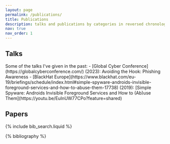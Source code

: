 ```yaml
---
layout: page
permalink: /publications/
title: Publications
description: talks and publications by categories in reversed chronological order.
nav: true
nav_order: 1
---
```

<h2>Talks</h2>
Some of the talks I've given in the past:
- [Global Cyber Conference](https://globalcyberconference.com/) (2023): Avoiding the Hook: Phishing Awareness
- [BlackHat Europe](https://www.blackhat.com/eu-19/briefings/schedule/index.html#simple-spyware-androids-invisible-foreground-services-and-how-to-abuse-them-17738) (2019): [Simple Spyware: Androids Invisible Foreground Services and How to (Ab)use Them](https://youtu.be/EuInUW77CPo?feature=shared)

<h2>Papers</h2>
<!-- _pages/publications.md -->

<!-- Bibsearch Feature -->

{% include bib_search.liquid %}

<div class="publications">

{% bibliography %}

</div>




